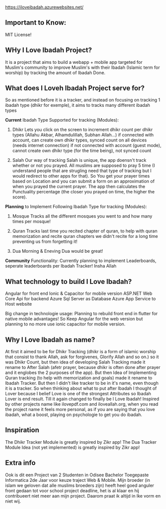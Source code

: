 https://iloveibadah.azurewebsites.net/

## Important to Know:
MIT License!

## WHy I Love Ibadah Project?

It is a project that aims to build a webapp + mobile app targeted for Muslim's community to improve Muslim's with their Ibadah (Islamic term for worship) by tracking the amount of Ibadah Done.


## What does I Loveh Ibadah Project serve for?

So as mentioned before it is a tracker, and instead on focusing on tracking 1 ibadah type (dhikr for exemple), it aims to tracks many different ibadah types

**Current** Ibadah Type Supported for tracking (Modules):
1. Dhikr
Lets you click on the screen to increment dhikr count per dhikr types (Allahu Akbar, Alhamdulillah, Subhan Allah...)
if connected with account, can create own dhikr types, synced count on all devices (needs internet connection)
if not connected with account (guest mode), cannot create own dhikr type (for the time being), not synced count

2. Salah
Our way of tracking Salah is unique, the app doensn't track whether or not you prayed. All muslims are supposed to pray 5 time (I understand people that are strugling need that type of tracking but I would redirect to other apps for that).
So You get your prayer times based on Location and you can submit a form on an approximation of when you prayed the current prayer. The app then calculates the Punctuality percentage (the closer you prayed on time, the higher the score).


**Planning** to Implement Following Ibadah Type for tracking (Modules):
1. Mosque
Tracks all the different mosques you went to and how many times per mosque!

2. Quran
Tracks last time you recited chapter of quran, to help with quran memorization and recite quran chapters we didn't recite for a long time preventing us from forgetting it!

3. Dua
Morning & Eneving Dua would be great!


**Community** Functionality:
Currently planning to implement Leaderboards, seperate leaderboards per Ibadah Tracker! Insha Allah


## What technology to build I Love Ibadah?

Angular for front end
Ionic & Capacitor for mobile version
ASP.NET Web Core Api for backend
Azure Sql Server as Database
Azure App Service to Host website

Big change in technologie usage:
Planning to rebuild front end in flutter for native mobile advantages!
So Keep Angular for the web version but planning to no more use ionic capacitor for mobile version.


## Why I Love Ibadah as name?

At first it aimed to be for Dhikr Tracking (dhikr is a form of islamic worship that consist to thank Allah, ask for forgivenes, Glorify Allah and so on.) so it was Dhikr Count, but then idea of developing Salah Tracking made it rename to After Salah (afetr prayer, because dhikr is often done after prayer and it englobes the 2 purposes of the app). But then Idea of Implementing Quran tracking (to help with memorization and goals) made it rename to Ibadah Tracker. But then I didn't like tracker to be in it's name, even though it is a tracker. So when thinking about what to put after Ibadah I thought of Lover because I belief Love is one of the strongest Attributes so Ibadah Lover is end result. Till it again changed to finally be I Love Ibadah! Inspired by other projects name like ilovepdf.com and iloveallah.org, when you read the project name it feels more personal, as if you are saying that you love ibadah, what a boost, playing on psychologie to get you do ibadah.


## Inspiration

The Dhikr Tracker Module is greatly inspired by Zikr app!
The Dua Tracker Module Idea (not yet implemented) is greatly inspired by Zikr app!

## Extra info
Ook is dit een Project van 2 Studenten in Odisee Bachelor Toegepaste Informatica 2de Jaar voor keuze traject Web & Mobile.
Mijn broeder (in islam we geloven dat alle muslims broeders zijn) heeft heel goed anguler front gedaan tot voor school project deadline, het is al klaar en hij contribueert niet meer aan mijn project. Daarom praat ik altijd in Ike vorm en niet wij. 
